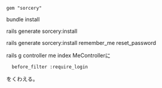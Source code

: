 


```
gem "sorcery"
```

bundle install

rails generate sorcery:install

rails generate sorcery:install remember_me reset_password


rails g controller me index
MeControllerに
```
  before_filter :require_login
```
をくわえる。
